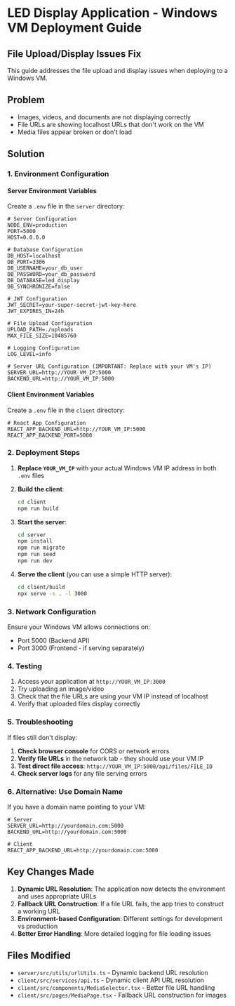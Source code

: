 # LED Display Application - Windows VM Deployment Guide

## File Upload/Display Issues Fix

This guide addresses the file upload and display issues when deploying to a Windows VM.

## Problem
- Images, videos, and documents are not displaying correctly
- File URLs are showing localhost URLs that don't work on the VM
- Media files appear broken or don't load

## Solution

### 1. Environment Configuration

#### Server Environment Variables
Create a `.env` file in the `server` directory:

```env
# Server Configuration
NODE_ENV=production
PORT=5000
HOST=0.0.0.0

# Database Configuration
DB_HOST=localhost
DB_PORT=3306
DB_USERNAME=your_db_user
DB_PASSWORD=your_db_password
DB_DATABASE=led_display
DB_SYNCHRONIZE=false

# JWT Configuration
JWT_SECRET=your-super-secret-jwt-key-here
JWT_EXPIRES_IN=24h

# File Upload Configuration
UPLOAD_PATH=./uploads
MAX_FILE_SIZE=10485760

# Logging Configuration
LOG_LEVEL=info

# Server URL Configuration (IMPORTANT: Replace with your VM's IP)
SERVER_URL=http://YOUR_VM_IP:5000
BACKEND_URL=http://YOUR_VM_IP:5000
```

#### Client Environment Variables
Create a `.env` file in the `client` directory:

```env
# React App Configuration
REACT_APP_BACKEND_URL=http://YOUR_VM_IP:5000
REACT_APP_BACKEND_PORT=5000
```

### 2. Deployment Steps

1. **Replace `YOUR_VM_IP`** with your actual Windows VM IP address in both `.env` files

2. **Build the client**:
   ```bash
   cd client
   npm run build
   ```

3. **Start the server**:
   ```bash
   cd server
   npm install
   npm run migrate
   npm run seed
   npm run dev
   ```

4. **Serve the client** (you can use a simple HTTP server):
   ```bash
   cd client/build
   npx serve -s . -l 3000
   ```

### 3. Network Configuration

Ensure your Windows VM allows connections on:
- Port 5000 (Backend API)
- Port 3000 (Frontend - if serving separately)

### 4. Testing

1. Access your application at `http://YOUR_VM_IP:3000`
2. Try uploading an image/video
3. Check that the file URLs are using your VM IP instead of localhost
4. Verify that uploaded files display correctly

### 5. Troubleshooting

If files still don't display:

1. **Check browser console** for CORS or network errors
2. **Verify file URLs** in the network tab - they should use your VM IP
3. **Test direct file access**: `http://YOUR_VM_IP:5000/api/files/FILE_ID`
4. **Check server logs** for any file serving errors

### 6. Alternative: Use Domain Name

If you have a domain name pointing to your VM:

```env
# Server
SERVER_URL=http://yourdomain.com:5000
BACKEND_URL=http://yourdomain.com:5000

# Client
REACT_APP_BACKEND_URL=http://yourdomain.com:5000
```

## Key Changes Made

1. **Dynamic URL Resolution**: The application now detects the environment and uses appropriate URLs
2. **Fallback URL Construction**: If a file URL fails, the app tries to construct a working URL
3. **Environment-based Configuration**: Different settings for development vs production
4. **Better Error Handling**: More detailed logging for file loading issues

## Files Modified

- `server/src/utils/urlUtils.ts` - Dynamic backend URL resolution
- `client/src/services/api.ts` - Dynamic client API URL resolution
- `client/src/components/MediaSelector.tsx` - Better file URL handling
- `client/src/pages/MediaPage.tsx` - Fallback URL construction for images
